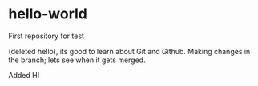 # hello-world
First repository for test

(deleted hello), its good to learn about Git and Github. Making changes in the branch; lets see when it gets merged. 

Added HI
